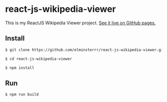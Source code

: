 # react-js-wikipedia-viewer
This is my ReactJS Wikipedia Viewer project.
[See it live on GitHub pages.](https://elminsterrr.github.io/react-js-wikipedia-viewer/)

## Install

```sh
$ git clone https://github.com/elminsterrr/react-js-wikipedia-viewer.git
```

```sh
$ cd react-js-wikipedia-viewer
```

```sh
$ npm install
```

## Run
```sh
$ npm run build
```
